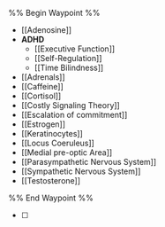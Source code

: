 
%% Begin Waypoint %%
- [[Adenosine]]
- **ADHD**
	- [[Executive Function]]
	- [[Self-Regulation]]
	- [[Time Bilindness]]
- [[Adrenals]]
- [[Caffeine]]
- [[Cortisol]]
- [[Costly Signaling Theory]]
- [[Escalation of commitment]]
- [[Estrogen]]
- [[Keratinocytes]]
- [[Locus Coeruleus]]
- [[Medial pre-optic Area]]
- [[Parasympathetic Nervous System]]
- [[Sympathetic Nervous System]]
- [[Testosterone]]

%% End Waypoint %%

- [ ] 